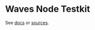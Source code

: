 # Waves Node Testkit
See [docs](https://docs.waves.tech/en/waves-node/) or [sources](https://github.com/wavesplatform/Waves/tree/version-1.5.x/node).